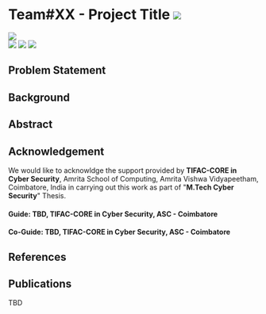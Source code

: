 # Team#XX - Project Title ![](https://img.shields.io/badge/-Live-brightgreen)
![](https://img.shields.io/badge/Batch-21UCYS-green) <br/> ![](https://img.shields.io/badge/Domain-Security-blue)  ![](https://img.shields.io/badge/Focus-TBD-yellow)  ![](https://img.shields.io/badge/B.Tech--Thesis-Started-brightgreen) <br/>

## Problem Statement

## Background

## Abstract

## Acknowledgement
We would like to acknowldge the support provided by **TIFAC-CORE in Cyber Security**, Amrita School of Computing, Amrita Vishwa Vidyapeetham, Coimbatore, India in carrying out this work as part of "**M.Tech Cyber Security**" Thesis. 

#### Guide: TBD, TIFAC-CORE in Cyber Security, ASC - Coimbatore
#### Co-Guide: TBD, TIFAC-CORE in Cyber Security, ASC - Coimbatore

## References

## Publications

TBD
    
